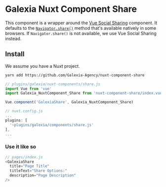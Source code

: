 # Galexia Nuxt Component Share

This component is a wrapper around the [Vue Social Sharing](https://www.npmjs.com/package/vue-social-sharing) component.
It defaults to the [`Navigator.share()`](https://developer.mozilla.org/en-US/docs/Web/API/Navigator/share) method that's available natively in some browsers.
If `Navigator.share()` is not available, we use Vue Social Sharing instead.

## Install

We assume you have a Nuxt project.

```bash
yarn add https://github.com/Galexia-Agency/nuxt-component-share
```

```js
// plugins/galexia/nuxt-components/share.js
import Vue from 'vue'
import Galexia_NuxtComponent_Share from 'nuxt-component-share/index.vue'

Vue.component('GalexiaShare', Galexia_NuxtComponent_Share)
```

```js
// nuxt.config.js
...
plugins: [
  '~plugins/galexia/components/share.js'
],
...
```

### Use it like so

```js
// pages/index.js
<GalexiaShare
  title="Page Title"
  titleText="Share Options:"
  description="Page Description"
/>
```
